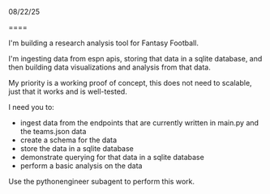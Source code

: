 08/22/25


====

I'm building a research analysis tool for Fantasy Football.

I'm ingesting data from espn apis, storing that data in a sqlite database, and then building data visualizations and analysis from that data.

My priority is a working proof of concept, this does not need to scalable, just that it works and is well-tested.

I need you to:
- ingest data from the endpoints that are currently written in main.py and the teams.json data
- create a schema for the data 
- store the data in a sqlite database
- demonstrate querying for that data in a sqlite database
- perform a basic analysis on the data

Use the pythonengineer subagent to perform this work.
